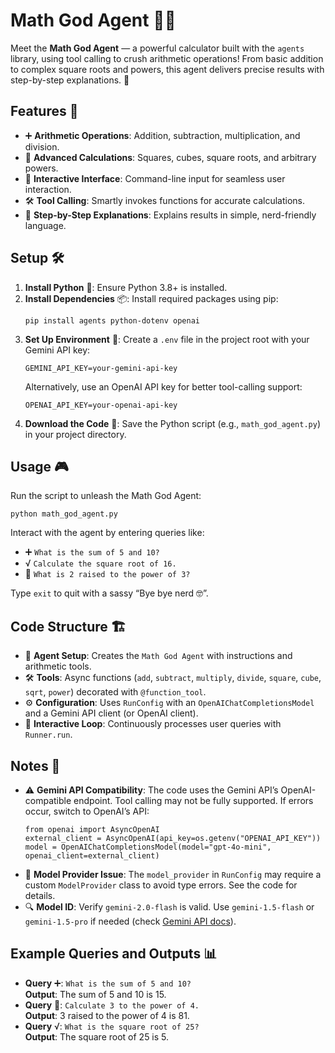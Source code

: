 <body>
    <h1>Math God Agent 🧮✨</h1>
    <p>Meet the <strong>Math God Agent</strong> — a powerful calculator built with the <code>agents</code> library, using tool calling to crush arithmetic operations! From basic addition to complex square roots and powers, this agent delivers precise results with step-by-step explanations. 🚀</p>

<h2>Features 🌟</h2>
<ul>
        <li>➕ <strong>Arithmetic Operations</strong>: Addition, subtraction, multiplication, and division.</li>
        <li>🔢 <strong>Advanced Calculations</strong>: Squares, cubes, square roots, and arbitrary powers.</li>
        <li>💬 <strong>Interactive Interface</strong>: Command-line input for seamless user interaction.</li>
        <li>🛠️ <strong>Tool Calling</strong>: Smartly invokes functions for accurate calculations.</li>
        <li>📝 <strong>Step-by-Step Explanations</strong>: Explains results in simple, nerd-friendly language.</li>
</ul>

<h2>Setup 🛠️</h2>
<ol>
        <li><strong>Install Python</strong> 🐍: Ensure Python 3.8+ is installed.</li>
        <li><strong>Install Dependencies</strong> 📦: Install required packages using pip:
            <pre><code>pip install agents python-dotenv openai</code></pre>
        </li>
        <li><strong>Set Up Environment</strong> 🔑: Create a <code>.env</code> file in the project root with your Gemini API key:
            <pre><code>GEMINI_API_KEY=your-gemini-api-key</code></pre>
            Alternatively, use an OpenAI API key for better tool-calling support:
            <pre><code>OPENAI_API_KEY=your-openai-api-key</code></pre>
        </li>
        <li><strong>Download the Code</strong> 💾: Save the Python script (e.g., <code>math_god_agent.py</code>) in your project directory.</li>
 </ol>

<h2>Usage 🎮</h2>
    <p>Run the script to unleash the Math God Agent:</p>
    <pre><code>python math_god_agent.py</code></pre>
    <p>Interact with the agent by entering queries like:</p>
    <ul>
        <li>➕ <code>What is the sum of 5 and 10?</code></li>
        <li>√ <code>Calculate the square root of 16.</code></li>
        <li>🔋 <code>What is 2 raised to the power of 3?</code></li>
    </ul>
    <p>Type <code>exit</code> to quit with a sassy “Bye bye nerd 🤓”.</p>

<h2>Code Structure 🏗️</h2>
<ul>
        <li>🤖 <strong>Agent Setup</strong>: Creates the <code>Math God Agent</code> with instructions and arithmetic tools.</li>
        <li>🛠️ <strong>Tools</strong>: Async functions (<code>add</code>, <code>subtract</code>, <code>multiply</code>, <code>divide</code>, <code>square</code>, <code>cube</code>, <code>sqrt</code>, <code>power</code>) decorated with <code>@function_tool</code>.</li>
        <li>⚙️ <strong>Configuration</strong>: Uses <code>RunConfig</code> with an <code>OpenAIChatCompletionsModel</code> and a Gemini API client (or OpenAI client).</li>
        <li>🔄 <strong>Interactive Loop</strong>: Continuously processes user queries with <code>Runner.run</code>.</li>
</ul>

<h2>Notes 📌</h2>
    <ul>
        <li>⚠️ <strong>Gemini API Compatibility</strong>: The code uses the Gemini API’s OpenAI-compatible endpoint. Tool calling may not be fully supported. If errors occur, switch to OpenAI’s API:
            <pre><code>from openai import AsyncOpenAI
external_client = AsyncOpenAI(api_key=os.getenv("OPENAI_API_KEY"))
model = OpenAIChatCompletionsModel(model="gpt-4o-mini", openai_client=external_client)</code></pre>
        </li>
        <li>🚩 <strong>Model Provider Issue</strong>: The <code>model_provider</code> in <code>RunConfig</code> may require a custom <code>ModelProvider</code> class to avoid type errors. See the code for details.</li>
        <li>🔍 <strong>Model ID</strong>: Verify <code>gemini-2.0-flash</code> is valid. Use <code>gemini-1.5-flash</code> or <code>gemini-1.5-pro</code> if needed (check <a href="https://ai.google.dev/gemini-api/docs/openai">Gemini API docs</a>).</li>
    </ul>

<h2>Example Queries and Outputs 📊</h2>
<ul>
        <li><strong>Query</strong> ➕: <code>What is the sum of 5 and 10?</code><br>
            <strong>Output</strong>: The sum of 5 and 10 is 15.</li>
        <li><strong>Query</strong> 🔋: <code>Calculate 3 to the power of 4.</code><br>
            <strong>Output</strong>: 3 raised to the power of 4 is 81.</li>
        <li><strong>Query</strong> √: <code>What is the square root of 25?</code><br>
            <strong>Output</strong>: The square root of 25 is 5.</li>
</ul>
</body>
